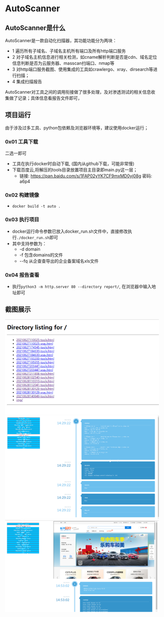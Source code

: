 # AutoScanner

## AutoScanner是什么
AutoScanner是一款自动化扫描器，其功能功能分为两块：  
+ 1 遍历所有子域名、子域名主机所有端口及所有http端口服务
+ 2 对子域名主机信息进行相关检测，如cname解析判断是否是cdn、域名定位信息判断是否为云服务器、masscan扫端口、nmap等
+ 3 对http端口服务截图、使用集成的工具如crawlergo、xray、dirsearch等进行扫描；
+ 4 集成扫描报告

AutoScanner对工具之间的调用衔接做了很多处理，及对渗透测试的相关信息收集做了记录；具体信息看报告文件即可，


## 项目运行
由于涉及过多工具、python包依赖及浏览器环境等，建议使用docker运行；  

### 0x01 工具下载
二选一即可
- 工具在执行docker时自动下载, (国内从github下载，可能非常慢)
- 下载百度云,将解压的tools目录放置项目主目录即main.py这一层；
    + 链接: https://pan.baidu.com/s/1FAP02yYK7CF9mxMD0yj08g  密码: a6p4

### 0x02 构建镜像
- `docker build -t auto .`

### 0x03 执行项目
- docker运行命令参数已放入docker_run.sh文件中，直接修改执行`./docker_run.sh`即可  
- 其中支持参数为：
    + -d domain
    + -f 包含domains的文件
    + --fq 从企查查导出的企业备案域名xls文件

### 0x04 报告查看
- 执行`python3 -m http.server 80 --directory report/`, 在浏览器中输入地址即可



## 截图展示
![image](lib/img/1.png)
![image](lib/img/2.png)
![image](lib/img/3.png)

